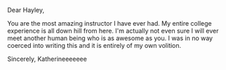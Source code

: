 Dear Hayley,

You are the most amazing instructor I have ever had. My entire college experience is all down hill from here. I'm actually not even sure I will ever meet another human being who is as awesome as you. I was in no way coerced into writing this and it is entirely of my own volition.

Sincerely,
Katherineeeeeee